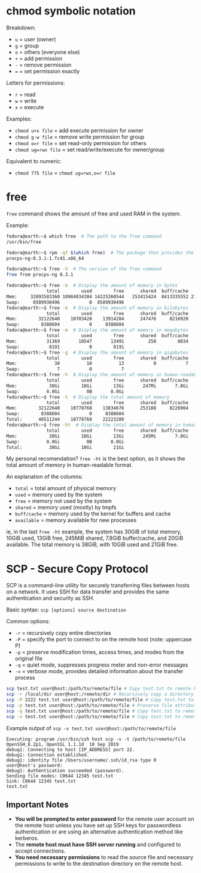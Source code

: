 # chmod symbolic notation

Breakdown:
* `u` = user (owner)
* `g` = group
* `o` = others (everyone else)
* `+` = add permission
* `-` = remove permission
* `=` = set permission exactly

Letters for permissions:
* `r` = read
* `w` = write
* `x` = execute

Examples:
* `chmod u+x file` = add execute permission for owner
* `chmod g-w file` = remove write permission for group
* `chmod o=r file` = set read-only permission for others
* `chmod ug=rwx file` = set read/write/execute for owner/group

Equivalent to numeric:
* `chmod 775 file` = `chmod ug=rwx,o=r file`

# free

`free` command shows the amount of free and used RAM in the system.

Example:

```bash
fedora@earth:~$ which free  # The path to the free command
/usr/bin/free

fedora@earth:~$ rpm -qf $(which free)  # The package that provides the free command
procps-ng-8.3.1-1.fc41.x86_64

fedora@earth:~$ free -V  # The version of the free command
free from procps-ng 8.3.1

fedora@earth:~$ free -b  # Display the amount of memory in bytes
               total        used        free      shared  buff/cache   available
Mem:     32893583360 10984034304 14225260544   253415424  8413335552 21909549056
Swap:     8589930496           0  8589930496
fedora@earth:~$ free -k  # Display the amount of memory in kilobytes
               total        used        free      shared  buff/cache   available
Mem:        32122640    10703428    13914284      247476     8216920    21419212
Swap:        8388604           0     8388604
fedora@earth:~$ free -m  # Display the amount of memory in megabytes
               total        used        free      shared  buff/cache   available
Mem:           31369       10547       13491         250        8034       20821
Swap:           8191           0        8191
fedora@earth:~$ free -g  # Display the amount of memory in gigabytes
               total        used        free      shared  buff/cache   available
Mem:              30          10          13           0           7          20
Swap:              7           0           7
fedora@earth:~$ free -h  # Display the amount of memory in human-readable format
               total        used        free      shared  buff/cache   available
Mem:            30Gi        10Gi        13Gi       247Mi       7.8Gi        20Gi
Swap:          8.0Gi          0B       8.0Gi
fedora@earth:~$ free -t  # Display the total amount of memory
               total        used        free      shared  buff/cache   available
Mem:        32122640    10778768    13834676      253188     8226904    21343872
Swap:        8388604           0     8388604
Total:      40511244    10778768    22223280
fedora@earth:~$ free -ht  # Display the total amount of memory in human-readable format
               total        used        free      shared  buff/cache   available
Mem:            30Gi        10Gi        13Gi       245Mi       7.8Gi        20Gi
Swap:          8.0Gi          0B       8.0Gi
Total:          38Gi        10Gi        21Gi
```

My personal recomendation? `free -ht` is the best option, as it shows the total amount of memory in human-readable format. 

An explanation of the columns:
* `total` = total amount of physical memory
* `used` = memory used by the system
* `free` = memory not used by the system
* `shared` = memory used (mostly) by tmpfs
* `buff/cache` = memory used by the kernel for buffers and cache
* `available` = memory available for new processes

ie, in the last `free -ht` example, the system has 30GiB of total memory, 10GiB used, 13GiB free, 245MiB shared, 7.8GiB buffer/cache, and 20GiB available. The total memory is 38GiB, with 10GiB used and 21GiB free. 

# SCP - Secure Copy Protocol

SCP is a command-line utility for securely transferring files between hosts on a network. It uses SSH for data transfer and provides the same authentication and security as SSH.

Basic syntax: `scp [options] source destination`

Common options:
* `-r` = recursively copy entire directories
* `-P` = specify the port to connect to on the remote host (note: uppercase P)
* `-p` = preserve modification times, access times, and modes from the original file
* `-q` = quiet mode, suppresses progress meter and non-error messages
* `-v` = verbose mode, provides detailed information about the transfer process

```bash
scp test.txt user@host:/path/to/remote/file # Copy test.txt to remote host
scp -r /local/dir user@host:/remote/dir # Recursively copy a directory to remote host
scp -P 2222 test.txt user@host:/path/to/remote/file # Copy test.txt to remote host using port 2222
scp -p test.txt user@host:/path/to/remote/file # Preserve file attributes while copying
scp -q test.txt user@host:/path/to/remote/file # Copy test.txt to remote host in quiet mode
scp -v test.txt user@host:/path/to/remote/file # Copy test.txt to remote host in verbose mode
```

Example output of `scp -v test.txt user@host:/path/to/remote/file`

```shell
Executing: program /usr/bin/ssh host scp -v -t /path/to/remote/file
OpenSSH_8.2p1, OpenSSL 1.1.1d  10 Sep 2019
debug1: Connecting to host [IP_ADDRESS] port 22.
debug1: Connection established.
debug1: identity file /Users/username/.ssh/id_rsa type 0
user@host's password:
debug1: Authentication succeeded (password).
Sending file modes: C0644 12345 test.txt
Sink: C0644 12345 test.txt
test.txt
```

## Important Notes

- **You will be prompted to enter password** for the remote user account on the remote host unless you have set up SSH keys for passwordless authentication or are using an alternative authentication method like kerberos.
- The **remote host must have SSH server running** and configured to accept connections.
- **You need necessary permissions** to read the source file and necessary permissions to write to the destination directory on the remote host.



